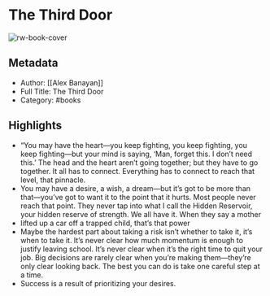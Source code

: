 # The Third Door

![rw-book-cover](https://is2-ssl.mzstatic.com/image/thumb/Publication128/v4/20/ee/23/20ee23a2-65e6-ed29-77be-ac5f5b57f3a3/9780804136679.jpg/1688x2548bb.jpeg)

## Metadata
- Author: [[Alex Banayan]]
- Full Title: The Third Door
- Category: #books

## Highlights
- “You may have the heart—you keep fighting, you keep fighting, you keep fighting—but your mind is saying, ‘Man, forget this. I don’t need this.’ The head and the heart aren’t going together; but they have to go together. It all has to connect. Everything has to connect to reach that level, that pinnacle.
- You may have a desire, a wish, a dream—but it’s got to be more than that—you’ve got to want it to the point that it hurts. Most people never reach that point. They never tap into what I call the Hidden Reservoir, your hidden reserve of strength. We all have it. When they say a mother
- lifted up a car off a trapped child, that’s that power
- Maybe the hardest part about taking a risk isn’t whether to take it, it’s when to take it. It’s never clear how much momentum is enough to justify leaving school. It’s never clear when it’s the right time to quit your job. Big decisions are rarely clear when you’re making them—they’re only clear looking back. The best you can do is take one careful step at a time.
- Success is a result of prioritizing your desires.
